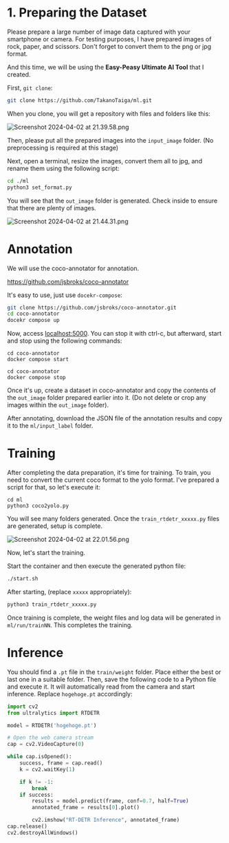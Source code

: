# 1. Preparing the Dataset

Please prepare a large number of image data captured with your smartphone or camera. For testing purposes, I have prepared images of rock, paper, and scissors. Don't forget to convert them to the png or jpg format.

And this time, we will be using the **Easy-Peasy Ultimate AI Tool** that I created.

First, `git clone`:

```bash
git clone https://github.com/TakanoTaiga/ml.git
```

When you clone, you will get a repository with files and folders like this:

![Screenshot 2024-04-02 at 21.39.58.png](https://qiita-image-store.s3.ap-northeast-1.amazonaws.com/0/899689/99534135-00fd-6272-b6b5-f1caa3e10427.png)

Then, please put all the prepared images into the `input_image` folder. (No preprocessing is required at this stage)

Next, open a terminal, resize the images, convert them all to jpg, and rename them using the following script:

```bash
cd ./ml
python3 set_format.py
```

You will see that the `out_image` folder is generated. Check inside to ensure that there are plenty of images.

![Screenshot 2024-04-02 at 21.44.31.png](https://qiita-image-store.s3.ap-northeast-1.amazonaws.com/0/899689/736dd822-4c0f-75b4-c0e9-bc16b61921ee.png)

# Annotation

We will use the coco-annotator for annotation.

https://github.com/jsbroks/coco-annotator

It's easy to use, just use `docekr-compose`:

```bash
git clone https://github.com/jsbroks/coco-annotator.git
cd coco-annotator
docekr compose up
```

Now, access [localhost:5000](http://localhost:5000/). You can stop it with ctrl-c, but afterward, start and stop using the following commands:

```bash:start
cd coco-annotator
docker compose start
```

```bash:stop
cd coco-annotator
docker compose stop
```

Once it's up, create a dataset in coco-annotator and copy the contents of the `out_image` folder prepared earlier into it. (Do not delete or crop any images within the `out_image` folder).

After annotating, download the JSON file of the annotation results and copy it to the `ml/input_label` folder.

# Training

After completing the data preparation, it's time for training. To train, you need to convert the current coco format to the yolo format. I've prepared a script for that, so let's execute it:

```
cd ml
python3 coco2yolo.py
```

You will see many folders generated. Once the `train_rtdetr_xxxxx.py` files are generated, setup is complete.

![Screenshot 2024-04-02 at 22.01.56.png](https://qiita-image-store.s3.ap-northeast-1.amazonaws.com/0/899689/83bc0ca7-1d16-20b9-c74b-c140485be942.png)

Now, let's start the training.

Start the container and then execute the generated python file:

```bash
./start.sh
```

After starting, (replace `xxxxx` appropriately):

```bash
python3 train_rtdetr_xxxxx.py
```

Once training is complete, the weight files and log data will be generated in `ml/run/trainNN`. This completes the training.

# Inference

You should find a `.pt` file in the `train/weight` folder. Place either the best or last one in a suitable folder. Then, save the following code to a Python file and execute it. It will automatically read from the camera and start inference. Replace `hogehoge.pt` accordingly:

```python
import cv2
from ultralytics import RTDETR

model = RTDETR('hogehoge.pt')

# Open the web camera stream
cap = cv2.VideoCapture(0)

while cap.isOpened():
    success, frame = cap.read()
    k = cv2.waitKey(1)

    if k != -1:
        break
    if success:
        results = model.predict(frame, conf=0.7, half=True)
        annotated_frame = results[0].plot()

        cv2.imshow("RT-DETR Inference", annotated_frame)
cap.release()
cv2.destroyAllWindows()
```

